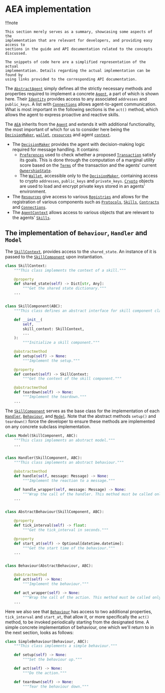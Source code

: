 # AEA implementation

!!!note

    This section merely serves as a summary, showcasing some aspects of the
    implementation that are relevant for developers, and providing easy access to
    sections in the guide and API documentation related to the concepts discussed.

    The snippets of code here are a simplified representation of the actual
    implementation. Details regarding the actual implementation can be found by
    using links provided to the corresponding API documentation.

The [`AbstractAgent`](https://valory-xyz.github.io/open-aea/api/abstract_agent/)
simply defines all the strictly necessary methods and properties required to
implement a concrete [`Agent`](https://valory-xyz.github.io/open-aea/api/agent/),
a part of which is shown here.
Their [`Identity`](https://valory-xyz.github.io/open-aea/api/identity/base/)
provides access to any associated `addresses` and `public_keys`.
A list with [`Connections`](https://valory-xyz.github.io/open-aea/api/connections/base/)
allows agent-to-agent communication.
What is most important in the following sections is the `act()` method, which
allows the agent to express proactive and reactive skills.


The [`AEA`](https://valory-xyz.github.io/open-aea/api/aea/) inherits from the
[`Agent`](https://valory-xyz.github.io/open-aea/api/agent/) and extends it with
additional functionality, the most important of which for us to consider here
being the
[`DecisionMaker`](https://valory-xyz.github.io/open-aea/api/decision_maker/base/),
[`wallet`](https://valory-xyz.github.io/open-aea/api/crypto/wallet/),
[`resources`](https://valory-xyz.github.io/open-aea/api/registries/resources/)
and agent [`context`](https://valory-xyz.github.io/open-aea/api/context/base/).

- The [`DecisionMaker`](https://valory-xyz.github.io/open-aea/api/decision_maker/base/)
provides the agent with decision-making logic required for message handling.
It contains:
  - [`Preferences`](https://valory-xyz.github.io/open-aea/api/decision_maker/base/#preferences-objects)
    used to check whether a proposed
    [`Transaction`](https://valory-xyz.github.io/open-aea/api/helpers/transaction/base/)
    satisfy its goals. This is done through the computation of a marginal
    utility score based on the
    [`Terms`](https://valory-xyz.github.io/open-aea/api/helpers/transaction/base/#terms-objects)
    of the transaction and the agents' current
    [`OwnershipState`](https://valory-xyz.github.io/open-aea/api/decision_maker/base/#ownershipstate-objects).
  - The [`Wallet`](https://valory-xyz.github.io/open-aea/api/crypto/wallet/),
    accessible only to the
    [`DecisionMaker`](https://valory-xyz.github.io/open-aea/api/decision_maker/base/),
    containing access to crypto `addresses`, `public_keys` and `private_keys`.
    [`Crypto`](https://valory-xyz.github.io/open-aea/api/crypto/base/) objects
    are used to load and encrypt private keys stored in an agents' environment.
- The [`Resources`](https://valory-xyz.github.io/open-aea/api/registries/resources/)
give access to various
[`Registries`](https://valory-xyz.github.io/open-aea/api/registries/base/)
and allows for the registration of various components such as
[`Protocols`](https://valory-xyz.github.io/open-aea/api/protocols/base/#protocol-objects),
[`Skills`](https://valory-xyz.github.io/open-aea/api/skills/base/),
[`Contracts`](https://valory-xyz.github.io/open-aea/api/contracts/base/) and
[`Connections`](https://valory-xyz.github.io/open-aea/api/connections/base/).
- The [`AgentContext`](https://valory-xyz.github.io/open-aea/api/context/base/)
allows access to various objects that are relevant to the agents'
[`Skills`](https://valory-xyz.github.io/open-aea/api/skills/base/).


## The implementation of `Behaviour`, `Handler` and `Model`

The [`SkillContext`](https://valory-xyz.github.io/open-aea/api/skills/base/#skillcontext-objects),
provides access to the `shared_state`. An instance of it is passed to the
[`SkillComponent`](https://valory-xyz.github.io/open-aea/api/skills/base/#skillcomponent-objects)
upon instantiation.

```python
class SkillContext:
    """This class implements the context of a skill."""

    @property
    def shared_state(self) -> Dict[str, Any]:
        """Get the shared state dictionary."""
    ...


class SkillComponent(ABC):
    """This class defines an abstract interface for skill component classes."""

    def __init__(
        self,
        skill_context: SkillContext,
        ...
    ):
        """Initialize a skill component."""

    @abstractmethod
    def setup(self) -> None:
        """Implement the setup."""

    @property
    def context(self) -> SkillContext:
        """Get the context of the skill component."""

    @abstractmethod
    def teardown(self) -> None:
        """Implement the teardown."""
    ...

```

The [`SkillComponent`](https://valory-xyz.github.io/open-aea/api/skills/base/#skillcomponent-objects)
serves as the base class for the implementation of each
[`Handler`](https://valory-xyz.github.io/open-aea/api/skills/base/#handler-objects),
[`Behaviour`](https://valory-xyz.github.io/open-aea/api/skills/base/#behaviour-objects), and
[`Model`](https://valory-xyz.github.io/open-aea/api/skills/base/#model-objects).
Note that the abstract methods `setup()` and `teardown()` force the developer to
ensure these methods are implemented on any concrete subclass implementation.

```python
class Model(SkillComponent, ABC):
    """This class implements an abstract model."""
    ...


class Handler(SkillComponent, ABC):
    """This class implements an abstract behaviour."""

    @abstractmethod
    def handle(self, message: Message) -> None:
        """Implement the reaction to a message."""

    def handle_wrapper(self, message: Message) -> None:
        """Wrap the call of the handler. This method must be called only by the framework."""
    ...


class AbstractBehaviour(SkillComponent, ABC):

    @property
    def tick_interval(self) -> float:
        """Get the tick_interval in seconds."""

    @property
    def start_at(self) -> Optional[datetime.datetime]:
        """Get the start time of the behaviour."""
    ...


class Behaviour(AbstractBehaviour, ABC):

    @abstractmethod
    def act(self) -> None:
        """Implement the behaviour."""

    def act_wrapper(self) -> None:
        """Wrap the call of the action. This method must be called only by the framework."""
    ...
```

Here we also see that
[`Behaviour`](https://valory-xyz.github.io/open-aea/api/skills/base/#behaviour-objects)
has access to two additional properties, `tick_interval` and `start_at`, that
allow it, or more specifically the `act()` method, to be invoked periodically
starting from the designated time. A simple concrete implementation of behaviour,
one which we'll return to in the next section, looks as follows:

```python
class SimpleBehaviour(Behaviour, ABC):
    """This class implements a simple behaviour."""

    def setup(self) -> None:
        """Set the behaviour up."""

    def act(self) -> None:
        """Do the action."""

    def teardown(self) -> None:
        """Tear the behaviour down."""
```


<!--
## The implementation `Skill`

A [`Skill`](https://valory-xyz.github.io/open-aea/api/skills/base/#skill-objects)
encapsulates abstractions of `Behaviour`, `Handler` and `Model`.

```python
class Skill(Component):
    """This class implements a skill."""
    @property
    def handlers(self) -> Dict[str, Handler]:
        """Get the handlers."""

    @property
    def behaviours(self) -> Dict[str, Behaviour]:
        """Get the behaviours."""

    @property
    def models(self) -> Dict[str, Model]:
        """Get the models."""
```
-->


